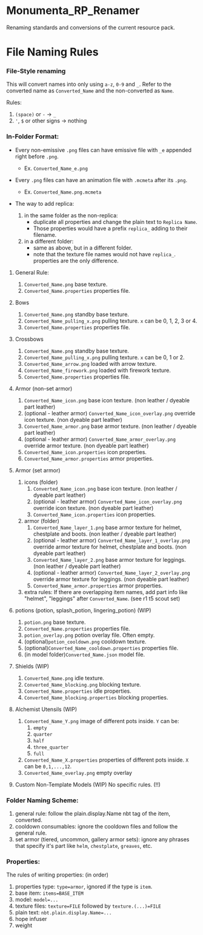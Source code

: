 # Monumenta_RP_Renamer
Renaming standards and conversions of the current resource pack.

# File Naming Rules

### File-Style renaming
This will convert names into only using `a-z`, `0-9` and `_`.
Refer to the converted name as `Converted_Name` and the non-converted as `Name`.

Rules:
1. `(space)` or `-` -> `_`
2. `'`, `$` or other signs -> nothing

### In-Folder Format:

- Every non-emissive `.png` files can have emissive file with `_e` appended right before `.png`.
	- Ex. `Converted_Name_e.png`

- Every `.png` files can have an animation file with `.mcmeta` after its `.png`.
	- Ex. `Converted_Name.png.mcmeta`

- The way to add replica:
	1. in the same folder as the non-replica:
 		- duplicate all properties and change the plain text to `Replica Name`.
   		- Those properties would have a prefix `replica_` adding to their filename.
	2. in a different folder:
		- same as above, but in a different folder.
  		- note that the texture file names would not have `replica_`. properties are the only difference.

1. General Rule:
	1. `Converted_Name.png` base texture.
	2. `Converted_Name.properties` properties file.

2. Bows
	1. `Converted_Name.png` standby base texture.
	2. `Converted_Name_pulling_x.png` pulling texture. `x` can be 0, 1, 2, 3 or 4.
	3. `Converted_Name.properties` properties file.

3. Crossbows
	1. `Converted_Name.png` standby base texture.
	2. `Converted_Name_pulling_x.png` pulling texture. `x` can be 0, 1 or 2.
	3. `Converted_Name_arrow.png` loaded with arrow texture.
	4. `Converted_Name_firework.png` loaded with firework texture.
	5. `Converted_Name.properties` properties file.

4. Armor (non-set armor)
	1. `Converted_Name_icon.png` base icon texture. (non leather / dyeable part leather)
	2. (optional - leather armor) `Converted_Name_icon_overlay.png` override icon texture. (non dyeable part leather)
	3. `Converted_Name_armor.png` base armor texture. (non leather / dyeable part leather)
	4. (optional - leather armor) `Converted_Name_armor_overlay.png` override armor texture. (non dyeable part leather)
	5. `Converted_Name_icon.properties` icon properties.
	6. `Converted_Name_armor.properties` armor properties.

5. Armor (set armor)
	1. icons (folder)
		1. `Converted_Name_icon.png` base icon texture. (non leather / dyeable part leather)
		2. (optional - leather armor) `Converted_Name_icon_overlay.png` override icon texture. (non dyeable part leather)
		3. `Converted_Name_icon.properties` icon properties.
	2. armor (folder)
		1. `Converted_Name_layer_1.png` base armor texture for helmet, chestplate and boots. (non leather / dyeable part leather)
		2. (optional - leather armor) `Converted_Name_layer_1_overlay.png` override armor texture for helmet, chestplate and boots. (non dyeable part leather)
		3. `Converted_Name_layer_2.png` base armor texture for leggings. (non leather / dyeable part leather)
		4. (optional - leather armor) `Converted_Name_layer_2_overlay.png` override armor texture for leggings. (non dyeable part leather)
		5. `Converted_Name_armor.properties` armor properties.
	3. extra rules:
			If there are overlapping item names, add part info like "helmet", "leggings" after `Converted_Name`. (see r1 t5 scout set)

6. potions (potion, splash_potion, lingering_potion) (WIP)
	1. `potion.png` base texture.
	2. `Converted_Name.properties` properties file.
	3. `potion_overlay.png` potion overlay file. Often empty.
	4. (optional)`potion_cooldown.png` cooldown texture.
	5. (optional)`Converted_Name_cooldown.properties` properties file.
	6. (in model folder)`Converted_Name.json` model file.

7. Shields (WIP)
	1. `Converted_Name.png` idle texture.
	2. `Converted_Name_blocking.png` blocking texture.
	3. `Converted_Name.properties` idle properties.
	4. `Converted_Name_blocking.properties` blocking properties.

8. Alchemist Utensils (WIP)
	1. `Converted_Name_Y.png` image of different pots inside. `Y` can be:
		1. `empty`
		2. `quarter`
		3. `half`
		4. `three_quarter`
		5. `full`
	2. `Converted_Name_X.properties` properties of different pots inside. `X` can be `0,1,...,12`.
	3. `Converted_Name_overlay.png` empty overlay

9. Custom Non-Template Models (WIP)
	No specific rules. (!!)


### Folder Naming Scheme:
1. general rule: follow the plain.display.Name nbt tag of the item, converted.
2. cooldown consumables: ignore the cooldown files and follow the general rule.
3. set armor (tiered, uncommon, gallery armor sets): ignore any phrases that specify it's part like `helm`, `chestplate`, `greaves`, etc.

### Properties:
The rules of writing properties: (in order)

1. properties type: `type=armor`, ignored if the type is `item`.
2. base item: `items=BASE_ITEM`
3. model: `model=...`
4. texture files: `texture=FILE` followed by `texture.(...)=FILE`
5. plain text: `nbt.plain.display.Name=...`
6. hope infuser
7. weight
